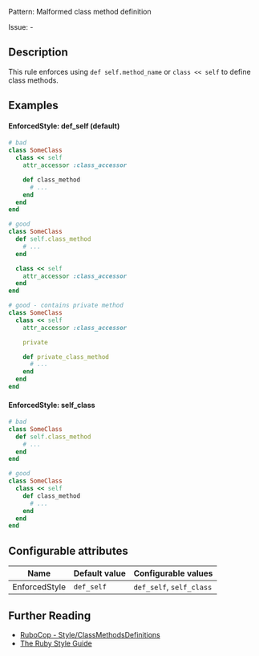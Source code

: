 Pattern: Malformed class method definition

Issue: -

## Description

This rule enforces using `def self.method_name` or `class << self` to define class methods.

## Examples

#### EnforcedStyle: def_self (default)

```ruby
# bad
class SomeClass
  class << self
    attr_accessor :class_accessor

    def class_method
      # ...
    end
  end
end

# good
class SomeClass
  def self.class_method
    # ...
  end

  class << self
    attr_accessor :class_accessor
  end
end

# good - contains private method
class SomeClass
  class << self
    attr_accessor :class_accessor

    private

    def private_class_method
      # ...
    end
  end
end
```

#### EnforcedStyle: self_class

```ruby
# bad
class SomeClass
  def self.class_method
    # ...
  end
end

# good
class SomeClass
  class << self
    def class_method
      # ...
    end
  end
end
```

## Configurable attributes

Name | Default value | Configurable values
--- | --- | ---
EnforcedStyle | `def_self` | `def_self`, `self_class`

## Further Reading

* [RuboCop - Style/ClassMethodsDefinitions](https://docs.rubocop.org/rubocop/cops_style.html#styleclassmethodsdefinitions)
* [The Ruby Style Guide](https://rubystyle.guide#def-self-class-methods)